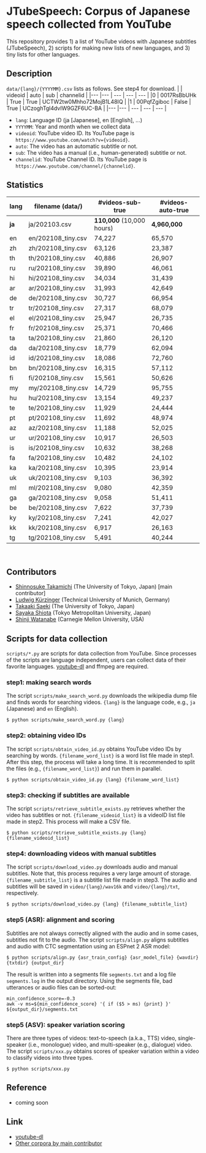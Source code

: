 # JTubeSpeech: Corpus of Japanese speech collected from YouTube 
This repository provides 1) a list of YouTube videos with Japanese subtitles (JTubeSpeech), 2) scripts for making new lists of new languages, and 3) tiny lists for other languages.

## Description
`data/{lang}/{YYYYMM}.csv` lists as follows. See step4 for download.
|     | videoid     | auto  | sub   | channelid                 |
|---  |---          | ---   | ---   | ---                       |
|0    | 0017RsBbUHk | True  | True  | UCTW2tw0Mhho72MojB1L48IQ  |
|1    | 00PqfZgiboc | False | True  | UCzoghTgl4dvIW9GZF6UC-BA  |
|---  |---          | ---   | ---   | ---                       |
<br>

- `lang`: Language ID (ja [Japanese], en [English], ...)
- `YYYYMM`: Year and month when we collect data
- `videoid`: YouTube video ID. Its YouTube page is `https://www.youtube.com/watch?v={videoid}`.
- `auto`: The video has an automatic subtitle or not.
- `sub`: The video has a manual (i.e., human-generated) subtitle or not.
- `channelid`: YouTube Channel ID. Its YouTube page is `https://www.youtube.com/channel/{channelid}`.

## Statistics
| lang | filename (data/) | #videos-sub-true | #videos-auto-true |
| ---  | ---              | ---           | ---           |
| **ja** | ja/202103.csv  | **110,000** (10,000 hours) | **4,960,000** |
| en | en/202108_tiny.csv | 74,227 | 65,570 |
| zh | zh/202108_tiny.csv | 63,126 | 23,387 |
| th | th/202108_tiny.csv | 40,886 | 26,907 |
| ru | ru/202108_tiny.csv | 39,890 | 46,061 |
| hi | hi/202108_tiny.csv | 34,034 | 31,439 |
| ar | ar/202108_tiny.csv | 31,993 | 42,649 |
| de | de/202108_tiny.csv | 30,727 | 66,954 |
| tr | tr/202108_tiny.csv | 27,317 | 68,079 |
| el | el/202108_tiny.csv | 25,947 | 26,735 |
| fr | fr/202108_tiny.csv | 25,371 | 70,466 |
| ta | ta/202108_tiny.csv | 21,860 | 26,120 |
| da | da/202108_tiny.csv | 18,779 | 62,094 |
| id | id/202108_tiny.csv | 18,086 | 72,760 |
| bn | bn/202108_tiny.csv | 16,315 | 57,112 |
| fi | fi/202108_tiny.csv | 15,561 | 50,626 |
| my | my/202108_tiny.csv | 14,729 | 95,755 |
| hu | hu/202108_tiny.csv | 13,154 | 49,237 |
| te | te/202108_tiny.csv | 11,929 | 24,444 |
| pt | pt/202108_tiny.csv | 11,692 | 48,974 |
| az | az/202108_tiny.csv | 11,188 | 52,025 |
| ur | ur/202108_tiny.csv | 10,917 | 26,503 |
| is | is/202108_tiny.csv | 10,632 | 38,268 |
| fa | fa/202108_tiny.csv | 10,482 | 24,102 |
| ka | ka/202108_tiny.csv | 10,395 | 23,914 |
| uk | uk/202108_tiny.csv | 9,103 | 36,392 |
| ml | ml/202108_tiny.csv | 9,080 | 42,359 |
| ga | ga/202108_tiny.csv | 9,058 | 51,411 |
| be | be/202108_tiny.csv | 7,622 | 37,739 |
| ky | ky/202108_tiny.csv | 7,241 | 42,027 |
| kk | kk/202108_tiny.csv | 6,917 | 26,163 |
| tg | tg/202108_tiny.csv | 5,491 | 40,244 |
<br>

## Contributors
- [Shinnosuke Takamichi](https://sites.google.com/site/shinnosuketakamichi/home) (The University of Tokyo, Japan) [main contributor]
- [Ludwig Kürzinger](https://www.ei.tum.de/mmk/personen/mitarbeiter/ludwig-kuerzinger/) (Technical University of Munich, Germany)
- [Takaaki Saeki](https://takaaki-saeki.github.io/) (The University of Tokyo, Japan)
- [Sayaka Shiota](http://www-isys.sd.tmu.ac.jp/) (Tokyo Metropolitan University, Japan)
- [Shinji Watanabe](https://sites.google.com/view/shinjiwatanabe) (Carnegie Mellon University, USA)

## Scripts for data collection
`scripts/*.py` are scripts for data collection from YouTube. Since processes of the scripts are language independent, users can collect data of their favorite languages. [youtube-dl](https://github.com/ytdl-org/youtube-dl) and ffmpeg are required.

### step1: making search words 
The script `scripts/make_search_word.py` downloads the wikipedia dump file and finds words for searching videos. `{lang}` is the language code, e.g., `ja` (Japanese) and `en` (English).
```
$ python scripts/make_search_word.py {lang}
```
### step2: obtaining video IDs
The script `scripts/obtain_video_id.py` obtains YouTube video IDs by searching by words. `{filename_word_list}` is a word list file made in step1. After this step, the process will take a long time. It is recommended to split the files (e.g., `{filename_word_list}`) and run them in parallel.
```
$ python scripts/obtain_video_id.py {lang} {filename_word_list}
```
### step3: checking if subtitles are available
The script `scripts/retrieve_subtitle_exists.py` retrieves whether the video has subtitles or not. `{filename_videoid_list}` is a videoID list file made in step2. This process will make a CSV file. 
```
$ python scripts/retrieve_subtitle_exists.py {lang} {filename_videoid_list}
```
### step4: downloading videos with manual subtitles
The script `scripts/download_video.py` downloads audio and manual subtitles. Note that, this process requires a very large amount of storage.`{filename_subtitle_list}` is a subtitle list file made in step3. The audio and subtitles will be saved in `video/{lang}/wav16k` and `video/{lang}/txt`, respectively.
```
$ python scripts/download_video.py {lang} {filename_subtitle_list}
```
### step5 (ASR): alignment and scoring
Subtitles are not always correctly aligned with the audio and in some cases, subtitles not fit to the audio.
The script `scripts/align.py` aligns subtitles and audio with CTC segmentation using an ESPnet 2 ASR model:
```
$ python scripts/align.py {asr_train_config} {asr_model_file} {wavdir} {txtdir} {output_dir}
```
The result is written into a segments file `segments.txt` and a log file `segments.log` in the output directory.
Using the segments file, bad utterances or audio files can be sorted-out:
```
min_confidence_score=-0.3
awk -v ms=${min_confidence_score} '{ if ($5 > ms) {print} }' ${output_dir}/segments.txt
```
### step5 (ASV): speaker variation scoring
There are three types of videos: text-to-speech (a.k.a., TTS) video, single-speaker (i.e., monologue) video, and multi-speaker (e.g., dialogue) video. The script `scripts/xxx.py` obtains scores of speaker variation within a video to classify videos into three types. 
```
$ python scripts/xxx.py
```

## Reference
- coming soon

## Link
- [youtube-dl](https://github.com/ytdl-org/youtube-dl)
- [Other corpora by main contributor](https://sites.google.com/site/shinnosuketakamichi/publication/corpus)
